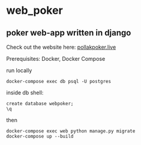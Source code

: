 # web_poker
## poker web-app written in django

Check out the website here: [pollakpoker.live](https://www.pollakpoker.live)

Prerequisites: Docker, Docker Compose

run locally
```
docker-compose exec db psql -U postgres
```
inside db shell:
```
create database webpoker;
\q
```
then
```
docker-compose exec web python manage.py migrate
docker-compose up --build

```
